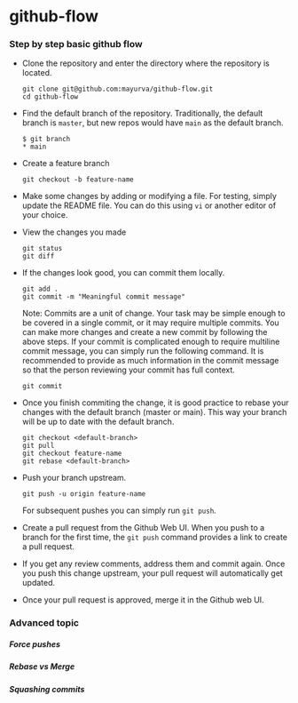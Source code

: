 # github-flow

### Step by step basic github flow
- Clone the repository and enter the directory where the repository is located.

    ```
    git clone git@github.com:mayurva/github-flow.git
    cd github-flow
    ```

- Find the default branch of the repository. Traditionally, the default branch is ```master```, but new repos would have ```main``` as the default branch.

    ```
    $ git branch
    * main
    ```

- Create a feature branch

    ```
    git checkout -b feature-name
    ```

- Make some changes by adding or modifying a file. For testing, simply update the README file. You can do this using ```vi``` or another editor of your choice.

- View the changes you made

    ```
    git status
    git diff
    ```

- If the changes look good, you can commit them locally.

    ```
    git add .
    git commit -m "Meaningful commit message"
    ```

    Note: Commits are a unit of change. Your task may be simple enough to be covered in a single commit, or it may require multiple commits. You can make more changes and create a new commit by following the above steps. If your commit is complicated enough to require multiline commit message, you can simply run the following command. It is recommended to provide as much information in the commit message so that the person reviewing your commit has full context.

    ```
    git commit
    ```

- Once you finish commiting the change, it is good practice to rebase your changes with the default branch (master or main). This way your branch will be up to date with the default branch.

    ```
    git checkout <default-branch>
    git pull
    git checkout feature-name
    git rebase <default-branch>
    ```

- Push your branch upstream.

    ```
    git push -u origin feature-name
    ```

    For subsequent pushes you can simply run ```git push```.

- Create a pull request from the Github Web UI. When you push to a branch for the first time, the ```git push``` command provides a link to create a pull request.

- If you get any review comments, address them and commit again. Once you push this change upstream, your pull request will automatically get updated.

- Once your pull request is approved, merge it in the Github web UI.

### Advanced topic

##### Force pushes

##### Rebase vs Merge

##### Squashing commits

